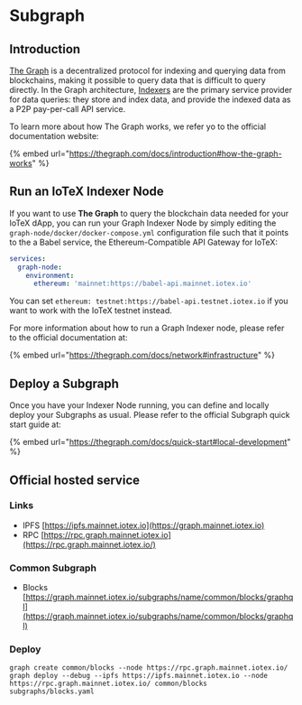 # Subgraph

## Introduction

[The Graph](https://thegraph.com/docs/introduction#what-the-graph-is) is a decentralized protocol for indexing and querying data from blockchains, making it possible to query data that is difficult to query directly. In the Graph architecture, [Indexers](https://thegraph.com/docs/introduction#how-the-graph-works) are the primary service provider for data queries: they store and index data, and provide the indexed data as a P2P pay-per-call API service.&#x20;

To learn more about how The Graph works, we refer yo to the official documentation website:

{% embed url="https://thegraph.com/docs/introduction#how-the-graph-works" %}

## Run an IoTeX Indexer Node

If you want to use **The Graph** to query the blockchain data needed for your IoTeX dApp, you can run your Graph Indexer Node by simply editing the `graph-node/docker/docker-compose.yml` configuration file such that it points to the a Babel service, the Ethereum-Compatible API Gateway for IoTeX:

```yaml
services:
  graph-node:
    environment:
      ethereum: 'mainnet:https://babel-api.mainnet.iotex.io'
```

You can set  `ethereum: testnet:https://babel-api.testnet.iotex.io` if you want to work with the IoTeX testnet instead.

For more information about how to run a Graph Indexer node, please refer to the official documentation at:

{% embed url="https://thegraph.com/docs/network#infrastructure" %}

## Deploy a Subgraph

Once you have your Indexer Node running, you can define and locally deploy your Subgraphs as usual. Please refer to the official Subgraph quick start guide at:

{% embed url="https://thegraph.com/docs/quick-start#local-development" %}

## Official hosted service

### Links

* IPFS [https://ipfs.mainnet.iotex.io](https://graph.mainnet.iotex.io)
* RPC [https://rpc.graph.mainnet.iotex.io](https://rpc.graph.mainnet.iotex.io/)

### Common Subgraph

* Blocks [https://graph.mainnet.iotex.io/subgraphs/name/common/blocks/graphql](https://graph.mainnet.iotex.io/subgraphs/name/common/blocks/graphql)

### Deploy

```
graph create common/blocks --node https://rpc.graph.mainnet.iotex.io/
graph deploy --debug --ipfs https://ipfs.mainnet.iotex.io --node  https://rpc.graph.mainnet.iotex.io/ common/blocks subgraphs/blocks.yaml
```
